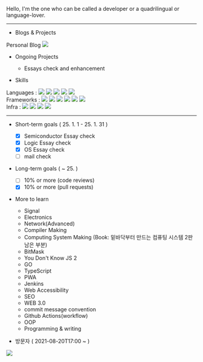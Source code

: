 Hello, I'm the one who can be called a developer or a quadrilingual or language-lover.

***

- Blogs & Projects

Personal Blog <a href="https://www.moyqi.com" rel="noreferrer" target="_blank"><img src="https://img.shields.io/static/v1?label=Blog&message=Pajarito moyqi Blog&color=<COLOR>"/></a>
<br>

- Ongoing Projects

  - Essays check and enhancement

- Skills

Languages : 
<img src="https://img.shields.io/badge/C-A8B9CC?style=flat-square&logo=C&logoColor=white"/>
<img src="https://img.shields.io/badge/Javascript-F7DF1E?style=flat-square&logo=JavaScript&logoColor=white"/>
<img src="https://img.shields.io/badge/Python-4B8BBE?style=flat-square&logo=Python&logoColor=white"/>
<img src="https://img.shields.io/badge/HTML5-E34F26?style=flat-square&logo=HTML5&logoColor=white"/>
<img src="https://img.shields.io/badge/CSS3-1572B6?style=flat-square&logo=CSS3&logoColor=white"/>
<br>
Frameworks : 
<img src="https://img.shields.io/badge/EJS-b4ca65?style=flat-square&logoColor=white"/>
<img src="https://img.shields.io/badge/Bootstrap-7952B3?style=flat-square&logo=Bootstrap&logoColor=white"/>
<img src="https://img.shields.io/badge/React-61DAFB?style=flat-square&logo=React&logoColor=white"/>
<img src="https://img.shields.io/badge/Node.js-339933?style=flat-square&logo=Node.js&logoColor=white"/>
<img src="https://img.shields.io/badge/Express-000000?style=flat-square&logo=Express&logoColor=white"/>
<img src="https://img.shields.io/badge/Django-092E20?style=flat-square&logo=Django&logoColor=white"/>
<br>
Infra : 
<img src="https://img.shields.io/badge/Linux-FCC624?style=flat-square&logo=Linux&logoColor=white"/>
<img src="https://img.shields.io/badge/NGINX-009639?style=flat-square&logo=NGINX&logoColor=white"/>
<img src="https://img.shields.io/badge/DigitalOcean-0080FF?style=flat-square&logo=DigitalOcean&logoColor=white"/>
<img src="https://img.shields.io/badge/GithubPages-181717?style=flat-square&logo=GitHub&logoColor=white"/>

***

- Short-term goals ( 25. 1. 1 - 25. 1. 31 )
  - [x] Semiconductor Essay check
  - [x] Logic Essay check
  - [x] OS Essay check
  - [ ] mail check

- Long-term goals ( ~ 25. )
  - [ ] 10% or more (code reviews)
  - [x] 10% or more (pull requests)

- More to learn
  - Signal
  - Electronics
  - Network(Advanced)
  - Compiler Making
  - Computing System Making (Book: 밑바닥부터 만드는 컴퓨팅 시스템 2판 남은 부분)
  - BitMask
  - You Don't Know JS 2
  - GO
  - TypeScript
  - PWA
  - Jenkins
  - Web Accessibility
  - SEO
  - WEB 3.0
  - commit message convention
  - Github Actions(workflow)
  - OOP
  - Programming & writing

- 방문자 ( 2021-08-20T17:00 ~  )

<a href="https://hits.seeyoufarm.com"><img src="https://hits.seeyoufarm.com/api/count/incr/badge.svg?url=https%3A%2F%2Fgithub.com%2FPajaritoMoyqi&count_bg=%2379C83D&title_bg=%23555555&icon=&icon_color=%23E7E7E7&title=hits&edge_flat=false"/></a>